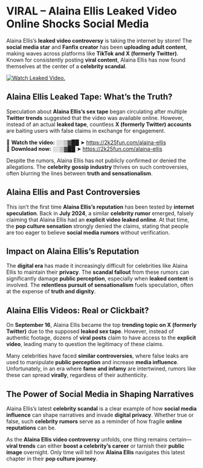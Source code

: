 # VIRAL – Alaina Ellis Leaked Video Online Shocks Social Media 

Alaina Ellis’s **leaked video controversy** is taking the internet by storm! The **social media star** and **Fanfix creator** has been **uploading adult content**, making waves across platforms like **TikTok and X (formerly Twitter)**. Known for consistently posting **viral content**, Alaina Ellis has now found themselves at the center of a **celebrity scandal**.  

[![Watch Leaked Video.](https://miro.medium.com/v2/resize:fit:828/format:webp/1*cilzJN44JGOrTw9NJCrNHA.gif "Watch Leaked Video")](https://2k25fun.com/alaina-ellis)

## **Alaina Ellis Leaked Tape: What’s the Truth?**  
Speculation about **Alaina Ellis’s sex tape** began circulating after multiple **Twitter trends** suggested that the video was available online. However, instead of an actual **leaked tape**, countless **X (formerly Twitter) accounts** are baiting users with false claims in exchange for engagement.  

🔹 **Watch the video:** ░░▒▓██ ➤ https://2k25fun.com/alaina-ellis  
🔹 **Download now:** ░░▒▓██ ➤ https://2k25fun.com/alaina-ellis  

Despite the rumors, Alaina Ellis has not publicly confirmed or denied the allegations. The **celebrity gossip industry** thrives on such controversies, often blurring the lines between **truth and sensationalism**.  

## **Alaina Ellis and Past Controversies**  
This isn’t the first time **Alaina Ellis’s reputation** has been tested by **internet speculation**. Back in **July 2024**, a similar **celebrity rumor** emerged, falsely claiming that Alaina Ellis had an **explicit video leaked online**. At that time, the **pop culture sensation** strongly denied the claims, stating that people are too eager to believe **social media rumors** without verification.  

## **Impact on Alaina Ellis’s Reputation**  
The **digital era** has made it increasingly difficult for celebrities like Alaina Ellis to maintain their **privacy**. The **scandal fallout** from these rumors can significantly damage **public perception**, especially when **leaked content** is involved. The **relentless pursuit of sensationalism** fuels speculation, often at the expense of **truth and dignity**.  

## **Alaina Ellis Videos: Real or Clickbait?**  
On **September 16**, Alaina Ellis became the top **trending topic on X (formerly Twitter)** due to the supposed **leaked sex tape**. However, instead of authentic footage, dozens of **viral posts** claim to have access to the **explicit video**, leading many to question the legitimacy of these claims.  

Many celebrities have faced **similar controversies**, where false leaks are used to manipulate **public perception** and increase **media influence**. Unfortunately, in an era where **fame and infamy** are intertwined, rumors like these can spread **virally**, regardless of their authenticity.  

## **The Power of Social Media in Shaping Narratives**  
Alaina Ellis’s latest **celebrity scandal** is a clear example of how **social media influence** can shape narratives and invade **digital privacy**. Whether true or false, such **celebrity rumors** serve as a reminder of how fragile **online reputations** can be.  

As the **Alaina Ellis video controversy** unfolds, one thing remains certain—**viral trends** can either **boost a celebrity’s career** or tarnish their **public image** overnight. Only time will tell how **Alaina Ellis** navigates this latest chapter in their **pop culture journey**. 